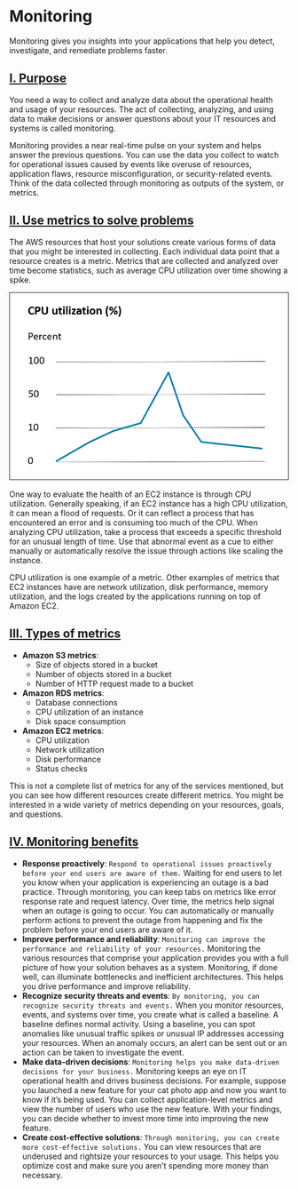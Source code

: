 # Monitoring

Monitoring gives you insights into your applications that help you detect, investigate, and remediate problems faster.

## <u>I. Purpose</u>

You need a way to collect and analyze data about the operational health and usage of your resources. The act of collecting, analyzing, and using data to make decisions or answer questions about your IT resources and systems is called monitoring.

Monitoring provides a near real-time pulse on your system and helps answer the previous questions. You can use the data you collect to watch for operational issues caused by events like overuse of resources, application flaws, resource misconfiguration, or security-related events. Think of the data collected through monitoring as outputs of the system, or metrics.

## <u>II. Use metrics to solve problems</u>

The AWS resources that host your solutions create various forms of data that you might be interested in collecting. Each individual data point that a resource creates is a metric. Metrics that are collected and analyzed over time become statistics, such as average CPU utilization over time showing a spike.

![image](images/cpu-utilization.png)

One way to evaluate the health of an EC2 instance is through CPU utilization. Generally speaking, if an EC2 instance has a high CPU utilization, it can mean a flood of requests. Or it can reflect a process that has encountered an error and is consuming too much of the CPU. When analyzing CPU utilization, take a process that exceeds a specific threshold for an unusual length of time. Use that abnormal event as a cue to either manually or automatically resolve the issue through actions like scaling the instance.

CPU utilization is one example of a metric. Other examples of metrics that EC2 instances have are network utilization, disk performance, memory utilization, and the logs created by the applications running on top of Amazon EC2.

## <u>III. Types of metrics</u>

- **Amazon S3 metrics**:
  - Size of objects stored in a bucket
  - Number of objects stored in a bucket
  - Number of HTTP request made to a bucket
- **Amazon RDS metrics**:
  - Database connections
  - CPU utilization of an instance
  - Disk space consumption
- **Amazon EC2 metrics**:
  - CPU utilization
  - Network utilization
  - Disk performance
  - Status checks

This is not a complete list of metrics for any of the services mentioned, but you can see how different resources create different metrics. You might be interested in a wide variety of metrics depending on your resources, goals, and questions.

## <u>IV. Monitoring benefits</u>

- **Response proactively**: `Respond to operational issues proactively before your end users are aware of them.` Waiting for end users to let you know when your application is experiencing an outage is a bad practice. Through monitoring, you can keep tabs on metrics like error response rate and request latency. Over time, the metrics help signal when an outage is going to occur. You can automatically or manually perform actions to prevent the outage from happening and fix the problem before your end users are aware of it.
- **Improve performance and reliability**: `Monitoring can improve the performance and reliability of your resources.` Monitoring the various resources that comprise your application provides you with a full picture of how your solution behaves as a system. Monitoring, if done well, can illuminate bottlenecks and inefficient architectures. This helps you drive performance and improve reliability.
- **Recognize security threats and events**: `By monitoring, you can recognize security threats and events.` When you monitor resources, events, and systems over time, you create what is called a baseline. A baseline defines normal activity. Using a baseline, you can spot anomalies like unusual traffic spikes or unusual IP addresses accessing your resources. When an anomaly occurs, an alert can be sent out or an action can be taken to investigate the event.
- **Make data-driven decisions**: `Monitoring helps you make data-driven decisions for your business.` Monitoring keeps an eye on IT operational health and drives business decisions. For example, suppose you launched a new feature for your cat photo app and now you want to know if it’s being used. You can collect application-level metrics and view the number of users who use the new feature. With your findings, you can decide whether to invest more time into improving the new feature.
- **Create cost-effective solutions**: `Through monitoring, you can create more cost-effective solutions.` You can view resources that are underused and rightsize your resources to your usage. This helps you optimize cost and make sure you aren’t spending more money than necessary.
